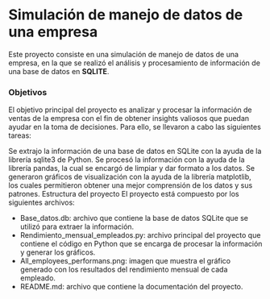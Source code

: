 # Simulación de manejo de datos de una empresa
Este proyecto consiste en una simulación de manejo de datos de una empresa, en la que se realizó el análisis y procesamiento de información de una base de datos en **SQLITE**.

###  Objetivos
El objetivo principal del proyecto es analizar y procesar la información de ventas de la empresa con el fin de obtener insights valiosos que puedan ayudar en la toma de decisiones. Para ello, se llevaron a cabo las siguientes tareas:

Se extrajo la información de una base de datos en SQLite con la ayuda de la librería sqlite3 de Python.
Se procesó la información con la ayuda de la librería pandas, la cual se encargó de limpiar y dar formato a los datos.
Se generaron gráficos de visualización con la ayuda de la librería matplotlib, los cuales permitieron obtener una mejor comprensión de los datos y sus patrones.
Estructura del proyecto
El proyecto está compuesto por los siguientes archivos:

- Base_datos.db: archivo que contiene la base de datos SQLite que se utilizó para extraer la información.
- Rendimiento_mensual_empleados.py: archivo principal del proyecto que contiene el código en Python que se encarga de procesar la información y generar los gráficos.
- All_employees_performans.png: imagen que muestra el gráfico generado con los resultados del rendimiento mensual de cada empleado.
- README.md: archivo que contiene la documentación del proyecto.
